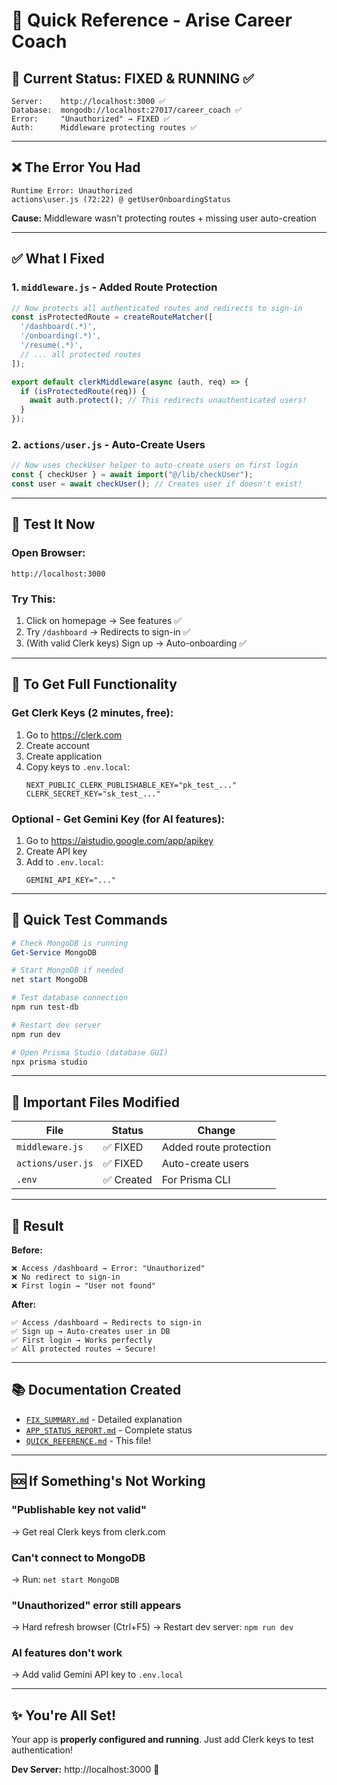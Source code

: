 # 🎯 Quick Reference - Arise Career Coach

## 🚀 Current Status: FIXED & RUNNING ✅

```
Server:    http://localhost:3000 ✅
Database:  mongodb://localhost:27017/career_coach ✅
Error:     "Unauthorized" → FIXED ✅
Auth:      Middleware protecting routes ✅
```

---


## ❌ The Error You Had

```
Runtime Error: Unauthorized
actions\user.js (72:22) @ getUserOnboardingStatus
```

**Cause:** Middleware wasn't protecting routes + missing user auto-creation

---

## ✅ What I Fixed

### 1. `middleware.js` - Added Route Protection
```javascript
// Now protects all authenticated routes and redirects to sign-in
const isProtectedRoute = createRouteMatcher([
  '/dashboard(.*)',
  '/onboarding(.*)',
  '/resume(.*)',
  // ... all protected routes
]);

export default clerkMiddleware(async (auth, req) => {
  if (isProtectedRoute(req)) {
    await auth.protect(); // This redirects unauthenticated users!
  }
});
```

### 2. `actions/user.js` - Auto-Create Users
```javascript
// Now uses checkUser helper to auto-create users on first login
const { checkUser } = await import("@/lib/checkUser");
const user = await checkUser(); // Creates user if doesn't exist!
```

---

## 🎯 Test It Now

### Open Browser:
```
http://localhost:3000
```

### Try This:
1. Click on homepage → See features ✅
2. Try `/dashboard` → Redirects to sign-in ✅
3. (With valid Clerk keys) Sign up → Auto-onboarding ✅

---

## 🔑 To Get Full Functionality

### Get Clerk Keys (2 minutes, free):
1. Go to https://clerk.com
2. Create account
3. Create application
4. Copy keys to `.env.local`:
   ```env
   NEXT_PUBLIC_CLERK_PUBLISHABLE_KEY="pk_test_..."
   CLERK_SECRET_KEY="sk_test_..."
   ```

### Optional - Get Gemini Key (for AI features):
1. Go to https://aistudio.google.com/app/apikey
2. Create API key
3. Add to `.env.local`:
   ```env
   GEMINI_API_KEY="..."
   ```

---

## 🧪 Quick Test Commands

```powershell
# Check MongoDB is running
Get-Service MongoDB

# Start MongoDB if needed
net start MongoDB

# Test database connection
npm run test-db

# Restart dev server
npm run dev

# Open Prisma Studio (database GUI)
npx prisma studio
```

---

## 📁 Important Files Modified

| File | Status | Change |
|------|--------|--------|
| `middleware.js` | ✅ FIXED | Added route protection |
| `actions/user.js` | ✅ FIXED | Auto-create users |
| `.env` | ✅ Created | For Prisma CLI |

---

## 🎉 Result

**Before:**
```
❌ Access /dashboard → Error: "Unauthorized"
❌ No redirect to sign-in
❌ First login → "User not found"
```

**After:**
```
✅ Access /dashboard → Redirects to sign-in
✅ Sign up → Auto-creates user in DB
✅ First login → Works perfectly
✅ All protected routes → Secure!
```

---

## 📚 Documentation Created

- [`FIX_SUMMARY.md`](./FIX_SUMMARY.md) - Detailed explanation
- [`APP_STATUS_REPORT.md`](./APP_STATUS_REPORT.md) - Complete status
- [`QUICK_REFERENCE.md`](./QUICK_REFERENCE.md) - This file!

---

## 🆘 If Something's Not Working

### "Publishable key not valid"
→ Get real Clerk keys from clerk.com

### Can't connect to MongoDB
→ Run: `net start MongoDB`

### "Unauthorized" error still appears
→ Hard refresh browser (Ctrl+F5)
→ Restart dev server: `npm run dev`

### AI features don't work
→ Add valid Gemini API key to `.env.local`

---

## ✨ You're All Set!

Your app is **properly configured and running**. Just add Clerk keys to test authentication!

**Dev Server:** http://localhost:3000 🚀

